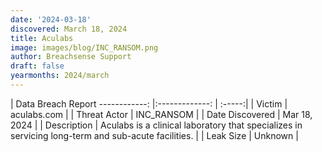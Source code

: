 ```yaml
---
date: '2024-03-18'
discovered: March 18, 2024
title: Aculabs
image: images/blog/INC_RANSOM.png
author: Breachsense Support
draft: false
yearmonths: 2024/march
---
```



| Data Breach Report
------------:     |:-------------:    | :-----:|
| Victim      | aculabs.com      | 
| Threat Actor      | INC_RANSOM      | 
| Date Discovered      | Mar 18, 2024      | 
| Description      | Aculabs is a clinical laboratory that specializes in servicing long-term and sub-acute facilities.      | 
| Leak Size      | Unknown      | 

